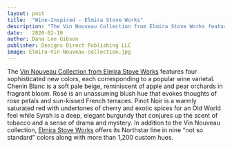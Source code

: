 ```yaml
---
layout: post
title:  "Wine-Inspired - Elmira Stove Works"
description: "The Vin Nouveau Collection from Elmira Stove Works features four sophisticated new colors, each corresponding to a popular wine varietal."
date:   2020-02-10
author: Dana Lee Gibson
publisher: Designs Direct Publishing LLC
image: Elmira-Vin-Nouveau-collection.jpg
---
```


The [Vin Nouveau Collection from Elmira Stove Works](https://www.elmirastoveworks.com/) features four sophisticated new colors, each corresponding to a popular wine varietal. Chenin Blanc is a soft pale beige, reminiscent of apple and pear orchards in fragrant bloom. Rosé is an unassuming blush hue that evokes thoughts of rose petals and sun-kissed French terraces.<!--more--> Pinot Noir is a warmly saturated red with undertones of cherry and exotic spices for an Old World feel while Syrah is a deep, elegant burgundy that conjures up the scent of tobacco and a sense of drama and mystery. In addition to the Vin Nouveau collection, [Elmira Stove Works](https://www.elmirastoveworks.com/) offers its Northstar line in nine “not so standard” colors along with more than 1,200 custom hues.
